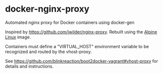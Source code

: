 # docker-nginx-proxy

Automated nginx proxy for Docker containers using docker-gen

Inspired by https://github.com/jwilder/nginx-proxy.
Rebuilt using the [Alpine Linux](https://registry.hub.docker.com/_/alpine/) image.  

Containers must define a "VIRTUAL_HOST" environment variable to be recognized and routed by the vhost-proxy.

See https://github.com/blinkreaction/boot2docker-vagrant#vhost-proxy for details and instructions.
